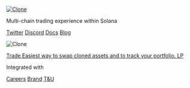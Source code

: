 [ ![Clone](/logo-markets.svg) ](https://markets.clone.so/)

Multi-chain trading experience within Solana

[ ](https://docs.clone.so/links-and-resources/security-audits)

[Twitter](https://twitter.com/CloneProtocol) [
Discord](https://discord.gg/BXAeVWdmmD) [ Docs](https://docs.clone.so/)
[Blog](https://cloneprotocol.medium.com/)

![Clone](/clone_icon.png)

[ Trade  Easiest way to swap cloned assets and to track your portfolio.
](https://markets.clone.so)[ LP  ](/liquidity)

Integrated with

[](https://pyth.network/) [](https://debridge.finance/) [
](https://wormhole.com/) [](https://www.helius.xyz/) [](https://triton.one/)

[Careers](https://careers.clone.so/) [Brand](/brand-assets.zip)
[T&U](https://docs.clone.so/legal-and-regulations/terms-of-use)

